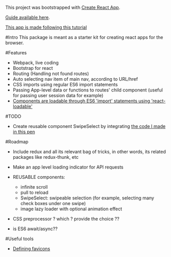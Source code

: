This project was bootstrapped with [Create React App](https://github.com/facebookincubator/create-react-app).

[Guide available here](https://github.com/facebookincubator/create-react-app/blob/master/packages/react-scripts/template/README.md).

[This app is made following this tutorial](https://serverless-stack.com/chapters/create-a-new-reactjs-app.html)

#Intro
This package is meant as a starter kit for creating react apps for the browser.

#Features
- Webpack, live coding
- Bootstrap for react
- Routing (Handling not found routes)
- Auto selecting nav item of main nav, according to URL/href
- CSS imports using regular ES6 import statements
- Passing App-level data or functions to routes' child component (useful for passing user session data for example)
- [Components are loadable through ES6 'import' statements using 'react-loadable'](https://serverless-stack.com/chapters/code-splitting-in-create-react-app.html#nextsteps)

#TODO
 - Create reusable component SwipeSelect by integrating [the code I made in this pen](https://codepen.io/b00stup/pen/XzXooM?editors=1000)

#Roadmap
- Include redux and all its relevant bag of tricks, in other words, its related packages like redux-thunk, etc
- Make an app level loading indicator for API requests
- REUSABLE components:
    - infinite scroll
    - pull to reload
    - SwipeSelect: swipeable selection (for example, selecting many check boxes under one swipe)
    - image lazy loader with optional animation effect
- CSS preprocessor ? which ? provide the choice ??


- is ES6 await/async??

#Useful tools
- [Defining favicons](https://serverless-stack.com/chapters/add-app-favicons.html)
